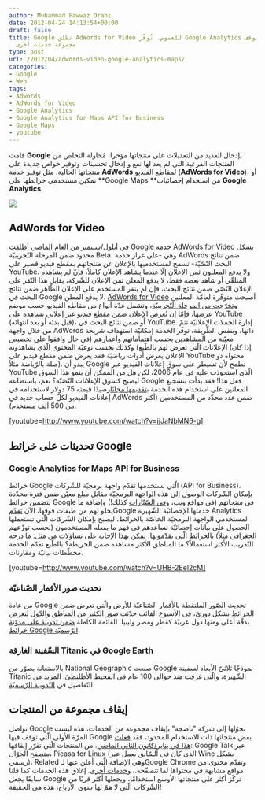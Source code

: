 ```yaml
---
author: Muhammad Fawwaz Orabi
date: 2012-04-24 14:13:54+00:00
draft: false
title: Google تطلق AdWords for Video للعموم، تُوفّر Google Analytics لخرائطها وتوقف
  مجموعة خدمات أخرى
type: post
url: /2012/04/adwords-video-google-analytics-maps/
categories:
- Google
- Web
tags:
- Adwords
- AdWords for Video
- Google Analytics
- Google Analytics for Maps API for Business
- Google Maps
- youtube
---
```


قامت **Google** بإدخال العديد من التعديلات على منتجاتها مؤخرا، مُحاولة التخلص من المنتجات الفرعية التي لم يعد لها نفع و إدخال تحسينات وتوفير خواص جديدة على منتجاتها الحالية، مثل توفير خدمة **AdWords** لمقاطع الفيديو (**AdWords for Video**)، أو تمكين مستخدمي خرائطها على **Google Maps **من استخدام إحصائيات **Google Analytics**.

[![](https://www.it-scoop.com/wp-content/uploads/2012/04/google.png)
](https://www.it-scoop.com/wp-content/uploads/2012/04/google.png)


## AdWords for Video


في أيلول/سبتمبر من العام الماضي [أطلقت](http://www.mediapost.com/publications/article/159474/youtube-launches-google-adwords-for-video.html) Google خدمة AdWords for Video بشكل محدود ضمن المرحلة التّجريبيّة Beta، وهي -على غرار خدمة AdWords ضمن نتائج البحث النّصّيّة- تسمح لمستخدميها بالإعلان عن منتجاتهم بمقطع فيديو قصير على YouTube، ولا يدفع المعلنون ثمن الإعلان إلّا عندما يشاهد الإعلان كاملاً، فإنّ لم يشاهده المتلقّي أو شاهد بعضه فقط، لا يدفع المعلن ثمن الإعلان للشّركة، يقابل هذا النّقر على الإعلان النّصّي ضمن نتائج البحث، فإن لم ينقر المستخدم على الإعلان الظّاهر ضمن نتائج البحث في Google لا يدفع المعلن. [AdWords for Video](http://www.google.com/ads/video/advertisers/) أصبحت متوفّرة لعامّة المعلنين و[تخرّجت من المرحلة التّجريبيّة](youtube-global.blogspot.com/2012/04/helping-every-business-play-big-on.html)، وتشمل عدّة أنواع من مقاطع الفيديو حسب موضع عرضها، فإمّا إن يُعرض الإعلان ضمن مقطع فيديو غير إعلاني تشاهده على YouTube (قبل بدئه أو بعد انتهائه)، أو ضمن نتائج البحث في YouTube. إدارة الحملات الإعلانيّة تتمّ من خلال واجهة AdWords ذاتها، وبنفس الطّريقة، توفّر الخدمة إمكانيّة استهداف شريحة معيّنة من المشاهدين بحسب اهتماماتهم وأعمارهم (في حال وافقوا على تخصيص الإعلانات الّتي تعرض لهم بالطّبع) وكذلك بحسب نوعيّة المحتوى الّذي يشاهدونه (إذا كان الإعلان يعرض أدوات رياضيّة فقد يعرض ضمن مقطع فيديو على YouTube محتواه ذو صلة بالرّياضة مثلاً). يبدو أن Google تطمح لأن تسيطر على سوق إعلانات الفيديو عبر YouTube الّذي استحوذت عليه في عام 2006، لكن هل من الممكن أن ينمو هذا السوق ليصبح كسوق الإعلانات النّصّيّة؟ نعم، باستطاعة Google فعل هذا! فقد بدأت بتشجيع المعلنين على استخدام هذه الخدمة [بتقديمها مجانًا](http://searchenginewatch.com/article/2169478/YouTube-Boosts-AdWords-for-Video-With-Ambassadors-How-to-Guide-75-Ad-Credits)رصيدًا قيمته 75 دولار لاستخدامه في إعلانات الفيديو لكلّ حساب جديد في AdWords ضمن عدد محدّد من المستخدمين (أكثر من 500 ألف مستخدم).

<!-- more -->

[youtube=http://www.youtube.com/watch?v=jjJaNbMN6-g]


## تحديثات على خرائط Google




### Google Analytics for Maps API for Business


خرائط Google الّتي نستخدمها تقدّم واجهة برمجيّة للشّركات (API for Business)، بإمكان الشّركات الوصول إلى هذه الواجهة البرمجيّة مقابل مبلغ معيّن ضمن فترة محدّدة لتضمين خرائط Google في منتجاتهم (في مواقع ويب، و[في السّيّارات](http://google-latlong.blogspot.co.uk/2012/04/map-of-week-mercedes-benz-sls-amg-with.html) كذلك!) وإضافة ما يحلو لهم من طبقات فوقها، الآن [تقدّم](+GoogleGeoDevelopersBlog+(Google+Geo+Developers+Blog))Google خدمتها الإحصائيّة الشّهيرة Analytics لمستخدمي الواجهة البرمجيّة الخاصّة بالخرائط، ليصبح بإمكان الشّركات الّتي تستعملها الحصول على بيانات إحصائيّة تساعدهم في فهم ما يفعله المستخدمون (بحسب توزّعهم الجغرافي مثلاً) بالخرائط الّتي يقدّمونها، يمكن بهذا الإجابة على تساؤلات من مثل: ما درجة التّقريب الأكثر استعمالاً؟ ما المناطق الأكثر مشاهدة ضمن الخريطة؟ بالطّبع تقدّم الخدمة مخطّطات بيانيّة ومقارنات.

[youtube=http://www.youtube.com/watch?v=UHB-2Eel2cM]


### تحديث صور الأقمار الصّناعيّة


من عادة Google تحديث الصّور الملتقطة بالأقمار الصّناعيّة للأرض والّتي تعرض ضمن الخرائط بشكل دوريّ، في الأسبوع الفائت حدّثت صور الكثير من المناطق والدّول لتعرض بدقّة أعلى ومنها دول عربيّة كقطر ومصر وليبيا. القائمة الكاملة [ضمن تدوينة على مدوّنة خرائط Google الرّسميّة](http://google-latlong.blogspot.ca/2012/04/imagery-update-week-of-april-16th.html?utm_source=feedburner&utm_medium=feed&utm_campaign=Feed:+blogspot/SbSV+%28Google+LatLong%29&utm_content=Google+Reader).


### السّفينة الغارقة Titanic في Google Earth


بالاستعانة بصوّر من National Geographic صنعت Google نموذجًا ثلاثيّ الأبعاد لسفينة Titanic الشّهيرة، والّتي غرفت منذ حوالي 100 عام في المحيط الأطلنطيّ. المزيد من التّفاصيل في [التّدوينة الرّسميّة](http://google-latlong.blogspot.co.uk/2012/04/remembering-titanic.html).


## إيقاف مجموعة من المنتجات


تواصل Google تحوّلها إلى شركة "ناضجة" بإيقاف مجموعة من الخدمات، هذه ليست المرّة الأولى الّتي توقف فيها Google بعض منتجاتها ذات الاستخدام المحدود، فقد [فعلت هذا في يناير/كانون الثاني الماضي](https://www.it-scoop.com/2012/01/google-news-8/). من المنتجات الّتي تقرّر إيقافها: Google Talk عبر متصفح الجوّال، Picasa for Linux (الذي كان في السّابق يعمل عبر Wine بشكل رسمي)، Related وهي الإضافة الّتي أعلن عنها لـGoogle Chrome وتقدّم محتوى من مواقع مشابهة في محتواها لما تتصفّحه.، و[خدمات أخرى](http://techcircle.vccircle.com/500/google-shuts-down-mobile-web-app-for-google-talk-others/). إغلاق هذه الخدمات كما قلنا سابقًا يجعل Google تركّز أكثر على منتجاتها الأوسع استخدامًا، ويجعلها أكثر قربًا من الشّركات الّتي لا همّ لها سوى الأرباح، هذه هي الحقيقة!
